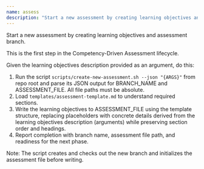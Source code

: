 ```yaml
---
name: assess
description: "Start a new assessment by creating learning objectives and assessment branch. This is the first step in the Competency-Driven Assessment lifecycle."
---
```


Start a new assessment by creating learning objectives and assessment branch.

This is the first step in the Competency-Driven Assessment lifecycle.

Given the learning objectives description provided as an argument, do this:

1. Run the script `scripts/create-new-assessment.sh --json "{ARGS}"` from repo root and parse its JSON output for BRANCH_NAME and ASSESSMENT_FILE. All file paths must be absolute.
2. Load `templates/assessment-template.md` to understand required sections.
3. Write the learning objectives to ASSESSMENT_FILE using the template structure, replacing placeholders with concrete details derived from the learning objectives description (arguments) while preserving section order and headings.
4. Report completion with branch name, assessment file path, and readiness for the next phase.

Note: The script creates and checks out the new branch and initializes the assessment file before writing.
